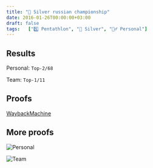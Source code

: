 ```yaml
---
title: "🥈 Silver russian championship"
date: 2016-01-26T00:00:00+03:00
draft: false
tags:   ["5️⃣ Pentathlon", "🥈 Silver", "🙋‍♂️ Personal"]
---
```


## Results
Personal: `Top-2/68`

Team: `Top-1/11`

## Proofs
[WaybackMachine](https://web.archive.org/web/20170205123608/http://www.pentathlon-russia.ru/news/rusnews/2080-rezultaty-sorevnovanij-troebortsev-v-sankt-peterburge.html)

## More proofs
![Personal](/images/sports/2016/26_01_2016/personal.jpg#center)

![Team](/images/sports/2016/26_01_2016/team.jpg#center)